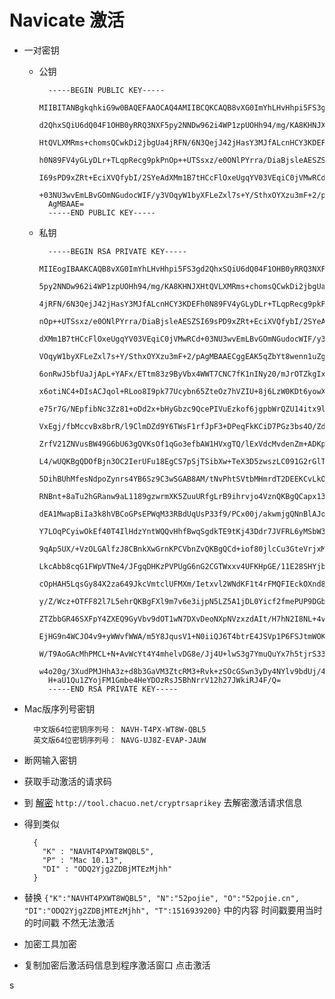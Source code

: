 
# Navicate 激活

- 一对密钥
	
	- 公钥
	
			-----BEGIN PUBLIC KEY-----
			MIIBITANBgkqhkiG9w0BAQEFAAOCAQ4AMIIBCQKCAQB8vXG0ImYhLHvHhpi5FS3g
			d2QhxSQiU6dQ04F1OHB0yRRQ3NXF5py2NNDw962i4WP1zpUOHh94/mg/KA8KHNJX
			HtQVLXMRms+chomsQCwkDi2jbgUa4jRFN/6N3QejJ42jHasY3MJfALcnHCY3KDEF
			h0N89FV4yGLyDLr+TLqpRecg9pkPnOp++UTSsxz/e0ONlPYrra/DiaBjsleAESZS
			I69sPD9xZRt+EciXVQfybI/2SYeAdXMm1B7tHCcFlOxeUgqYV03VEqiC0jVMwRCd
			+03NU3wvEmLBvGOmNGudocWIF/y3VOqyW1byXFLeZxl7s+Y/SthxOYXzu3mF+2/p
			AgMBAAE=
			-----END PUBLIC KEY-----
	- 私钥
		 	
		 	-----BEGIN RSA PRIVATE KEY-----
			MIIEogIBAAKCAQB8vXG0ImYhLHvHhpi5FS3gd2QhxSQiU6dQ04F1OHB0yRRQ3NXF
			5py2NNDw962i4WP1zpUOHh94/mg/KA8KHNJXHtQVLXMRms+chomsQCwkDi2jbgUa
			4jRFN/6N3QejJ42jHasY3MJfALcnHCY3KDEFh0N89FV4yGLyDLr+TLqpRecg9pkP
			nOp++UTSsxz/e0ONlPYrra/DiaBjsleAESZSI69sPD9xZRt+EciXVQfybI/2SYeA
			dXMm1B7tHCcFlOxeUgqYV03VEqiC0jVMwRCd+03NU3wvEmLBvGOmNGudocWIF/y3
			VOqyW1byXFLeZxl7s+Y/SthxOYXzu3mF+2/pAgMBAAECggEAK5qZbYt8wenn1uZg
			6onRwJ5bfUaJjApL+YAFx/ETtm83z9ByVbx4WWT7CNC7fK1nINy20/mJrOTZkgIx
			x6otiNC4+DIsACJqol+RLoo8I9pk77Ucybn65ZteOz7hVZIU+8j6LzW0KDt6yowX
			e75r7G/NEpfibNc3Zz81+oDd2x+bHyGbzc9QcePIVuEzkof6jgpbWrQZU14itx9l
			VxEgj/fbMccvBx8brR/l9ClmDZd9Y6TWsF1rfJpF3+DPeqFkKCiD7PGz3bs4O/Zd
			ZrfV21ZNVusBW49G6bU63gQVKsOf1qGo3efbAW1HVxgTQ/lExVdcMvdenZm+ADKp
			L4/wUQKBgQDOfBjn3OC2IerUFu18EgCS7pSjTSibXw+TeX3D5zwszLC091G2rGlT
			5DihBUhMfesNdpoZynrs4YB6Sz9C3wSGAB8AM/tNvPhtSVtbMHmrdT2DEEKCvLkO
			RNBnt+8aTu2hGRanw9aL1189gzwrmXK5ZuuURfgLrB9ihrvjo4VznQKBgQCapx13
			dEA1MwapBiIa3k8hVBCoGPsEPWqM33RBdUqUsP33f9/PCx00j/akwmjgQNnBlAJo
			Y7LOqPCyiwOkEf40T4IlHdzYntWQQvHhfBwqSgdkTE9tKj43Ddr7JVFRL6yMSbW3
			9qAp5UX/+VzOLGAlfzJ8CBnkXwGrnKPCVbnZvQKBgQCd+iof80jlcCu3GteVrjxM
			LkcAbb8cqG1FWpVTNe4/JFgqDHKzPVPUgG6nG2CGTWxxv4UFKHpGE/11E28SHYjb
			cOpHAH5LqsGy84X2za649JkcVmtclUFMXm/Ietxvl2WNdKF1t4rFMQFIEckOXnd8
			y/Z/Wcz+OTFF82l7L5ehrQKBgFXl9m7v6e3ijpN5LZ5A1jDL0Yicf2fmePUP9DGb
			ZTZbbGR46SXFpY4ZXEQ9GyVbv9dOT1wN7DXvDeoNXpNVzxzdAIt/H7hN2I8NL+4v
			EjHG9n4WCJO4v9+yWWvfWWA/m5Y8JqusV1+N0iiQJ6T4btrE4JSVp1P6FSJtmWOK
			W/T9AoGAcMhPMCL+N+AvWcYt4Y4mhelvDG8e/Jj4U+lwS3g7YmuQuYx7h5tjrS33
			w4o20g/3XudPMJHhA3z+d8b3GaVM3ZtcRM3+Rvk+zSOcGSwn3yDy4NYlv9bdUj/4
			H+aU1Qu1ZYojFM1Gmbe4HeYDOzRsJ5BhNrrV12h27JWkiRJ4F/Q=
			-----END RSA PRIVATE KEY-----
- Mac版序列号密钥
	
		中文版64位密钥序列号： NAVH-T4PX-WT8W-QBL5
		英文版64位密钥序列号： NAVG-UJ8Z-EVAP-JAUW
		
- 断网输入密钥

- 获取手动激活的请求码

- 到 [解密](http://tool.chacuo.net/cryptrsaprikey) `http://tool.chacuo.net/cryptrsaprikey` 去解密激活请求信息

- 得到类似 
	
		{
		  "K" : "NAVHT4PXWT8WQBL5",
		  "P" : "Mac 10.13",
		  "DI" : "ODQ2Yjg2ZDBjMTEzMjhh"
		}
		
- 替换 ` {"K":"NAVHT4PXWT8WQBL5", "N":"52pojie", "O":"52pojie.cn", "DI":"ODQ2Yjg2ZDBjMTEzMjhh", "T":1516939200} ` 中的内容 时间戳要用当时的时间戳 不然无法激活

- 加密工具加密 

- 复制加密后激活码信息到程序激活窗口 点击激活 

s


